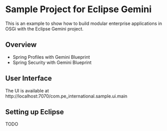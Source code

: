 Sample Project for Eclipse Gemini
====================

This is an example to show how to build modular enterprise applications
in OSGi with the Eclipse Gemini project.

Overview
---------------------
* Spring Profiles with Gemini Blueprint
* Spring Security with Gemini Blueprint 

User Interface
---------------------
The UI is available at http://localhost:7070/com.pe_international.sample.ui.main

Setting up Eclipse
---------------------
TODO
